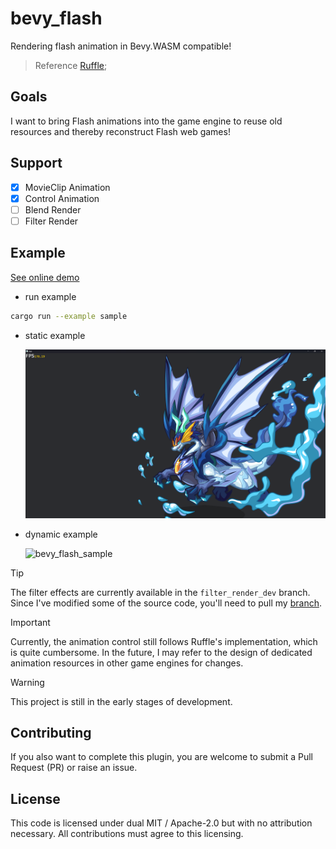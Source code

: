 # bevy_flash

Rendering flash animation in Bevy.WASM compatible!
> Reference [Ruffle](https://github.com/ruffle-rs/ruffle/);


## Goals

I want to bring Flash animations into the game engine to reuse old resources and thereby reconstruct Flash web games!


## Support

- [x] MovieClip Animation
- [x] Control Animation
- [ ] Blend Render
- [ ] Filter Render

## Example

[See online demo](https://aojiaoxiaolinlin.github.io/bevy_flash_demo/)

- run example

```bash
cargo run --example sample
```

- static example

    ![show_case](./docs/Readme/xiao_hai_shen_long.png)

- dynamic example

    ![bevy_flash_sample](https://github.com/user-attachments/assets/8bf354d0-0c7b-4bce-bd2f-65fb0fcbc590)

> [!TIP]
> The filter effects are currently available in the `filter_render_dev` branch. Since I've modified some of the source code, you'll need to pull my [branch](https://github.com/aojiaoxiaolinlin/bevy/tree/bevy_flash_modify).

> [!IMPORTANT]
> Currently, the animation control still follows Ruffle's implementation, which is quite cumbersome. In the future, I may refer to the design of dedicated animation resources in other game engines for changes.

> [!WARNING]
> This project is still in the early stages of development.

## Contributing
If you also want to complete this plugin, you are welcome to submit a Pull Request (PR) or raise an issue.  

## License

This code is licensed under dual MIT / Apache-2.0 but with no attribution necessary. All contributions must agree to this licensing.
